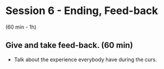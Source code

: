 # Session 6 - Ending, Feed-back

(60 min - 1h)

## Give and take feed-back. (60 min)

- Talk about the experience everybody have during the curs.